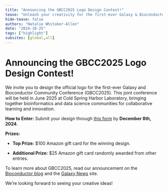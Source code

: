 ```yaml
---
title: "Announcing the GBCC2025 Logo Design Contest!"
tease: "Unleash your creativity for the first-ever Galaxy & Bioconductor Community Conference!"
hide-tease: false
authors: "Natalie Whitaker-Allen"
date: "2024-10-25"
tags: ["highlight"]
subsites: [global,all]
---
```


# Announcing the GBCC2025 Logo Design Contest!

We invite you to design the official logo for the first-ever Galaxy and Bioconductor Community Conference (GBCC2025). This joint conference will be held in June 2025 at Cold Spring Harbor Laboratory, bringing together bioinformatics and data science communities for collaborative learning and innovation.

**How to Enter:**
Submit your design through [this form](https://docs.google.com/forms/d/e/1FAIpQLSc6oGiNqaGdfsNu9YfTyAitJZ7QrICynkPwBKR8YgxUoGtdbQ/viewform) by **December 8th, 2024**.

**Prizes:**

- **Top Prize:** $100 Amazon gift card for the winning design.

- **Additional Prize:** $25 Amazon gift card randomly awarded from other entries.

To learn more about GBCC2025, read our announcement on the [Bioconductor blog](https://blog.bioconductor.org/posts/2024-09-03-gbcc2025-announcement/) and the [Galaxy News](https://galaxyproject.org/news/2024-09-03-gbc-c2025/) site.

We’re looking forward to seeing your creative ideas!
